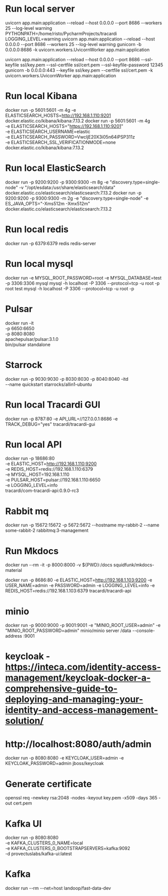 # Run local server

uvicorn app.main:application --reload --host 0.0.0.0 --port 8686 --workers 25 --log-level warning
PYTHONPATH=/home/risto/PycharmProjects/tracardi LOGGING_LEVEL=warning uvicorn app.main:application --reload --host 0.0.0.0 --port 8686 --workers 25 --log-level warning
gunicorn -b 0.0.0.0:8686 -k uvicorn.workers.UvicornWorker app.main:application

uvicorn app.main:application --reload --host 0.0.0.0 --port 8686 --ssl-keyfile ssl/key.pem --ssl-certfile ssl/cert.pem  --ssl-keyfile-password 12345
gunicorn -b 0.0.0.0:443 --keyfile ssl/key.pem --certfile ssl/cert.pem -k uvicorn.workers.UvicornWorker app.main:application

# Run local Kibana
docker run -p 5601:5601 -m 4g -e ELASTICSEARCH_HOSTS=http://192.168.1.110:9201 docker.elastic.co/kibana/kibana:7.13.2
docker run -p 5601:5601 -m 4g \
-e ELASTICSEARCH_HOSTS="https://192.168.1.110:9201" \
-e ELASTICSEARCH_USERNAME=elastic \
-e ELASTICSEARCH_PASSWORD=VwcljE20X3i05n64iPSP311z \
-e ELASTICSEARCH_SSL_VERIFICATIONMODE=none \
docker.elastic.co/kibana/kibana:7.13.2

# Run local ElasticSearch
docker run -p 9200:9200 -p 9300:9300 -m 8g -e "discovery.type=single-node" -v "/opt/esdata:/usr/share/elasticsearch/data" docker.elastic.co/elasticsearch/elasticsearch:7.13.2
docker run -p 9200:9200 -p 9300:9300 -m 2g -e "discovery.type=single-node" -e ES_JAVA_OPTS="-Xms512m -Xmx512m" docker.elastic.co/elasticsearch/elasticsearch:7.13.2

# Run local redis
docker run -p 6379:6379 redis redis-server

# Run local mysql
docker run -e MYSQL_ROOT_PASSWORD=root -e MYSQL_DATABASE=test -p 3306:3306 mysql
mysql -h localhost -P 3306 --protocol=tcp -u root -p root test
mysql -h localhost -P 3306 --protocol=tcp -u root -p 

# Pulsar

docker run -it \
-p 6650:6650 \
-p 8080:8080 \
apachepulsar/pulsar:3.1.0 \
bin/pulsar standalone

# Starrock

docker run -p 9030:9030 -p 8030:8030 -p 8040:8040 -itd \
--name quickstart starrocks/allin1-ubuntu

# Run local Tracardi GUI
docker run -p 8787:80 -e API_URL=//127.0.0.1:8686 -e TRACK_DEBUG="yes" tracardi/tracardi-gui

# Run local API
docker run -p 18686:80 \
-e ELASTIC_HOST=http://192.168.1.110:9200 \
-e REDIS_HOST=redis://192.168.1.110:6379 \
-e MYSQL_HOST=192.168.1.110 \
-e PULSAR_HOST=pulsar://192.168.1.110:6650 \
-e LOGGING_LEVEL=info \
tracardi/com-tracardi-api:0.9.0-rc3

# Rabbit mq

docker run -p 15672:15672 -p 5672:5672 --hostname my-rabbit-2 --name some-rabbit-2 rabbitmq:3-management



# Run Mkdocs
docker run --rm -it -p 8000:8000 -v ${PWD}:/docs squidfunk/mkdocs-material


docker run -p 8686:80 -e ELASTIC_HOST=http://192.168.1.103:9200 -e USER_NAME=admin -e PASSWORD=admin -e LOGGING_LEVEL=info -e REDIS_HOST=redis://192.168.1.103:6379 tracardi/tracardi-api

# minio
docker run -p 9000:9000 -p 9001:9001 -e "MINIO_ROOT_USER=admin" -e "MINIO_ROOT_PASSWORD=admin" minio/minio server /data --console-address :9001

# keycloak - https://inteca.com/identity-access-management/keycloak-docker-a-comprehensive-guide-to-deploying-and-managing-your-identity-and-access-management-solution/
# http://localhost:8080/auth/admin
docker run -p 8080:8080 -e KEYCLOAK_USER=admin -e KEYCLOAK_PASSWORD=admin jboss/keycloak


# Generate certificate

openssl req -newkey rsa:2048 -nodes -keyout key.pem -x509 -days 365 -out cert.pem

# Kafka UI

docker run -p 8080:8080 \
	-e KAFKA_CLUSTERS_0_NAME=local \
	-e KAFKA_CLUSTERS_0_BOOTSTRAPSERVERS=kafka:9092 \
	-d provectuslabs/kafka-ui:latest


# Kafka

docker run --rm --net=host landoop/fast-data-dev
